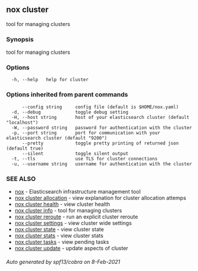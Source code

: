 ## nox cluster

tool for managing clusters

### Synopsis

tool for managing clusters

### Options

```
  -h, --help   help for cluster
```

### Options inherited from parent commands

```
      --config string     config file (default is $HOME/nox.yaml)
  -d, --debug             toggle debug setting
  -H, --host string       host of your elasticsearch cluster (default "localhost")
  -W, --password string   password for authentication with the cluster
  -p, --port string       port for communication with your elasticsearch cluster (default "9200")
      --pretty            toggle pretty printing of returned json (default true)
      --silent            toggle silent output
  -t, --tls               use TLS for cluster connections
  -u, --username string   username for authentication with the cluster
```

### SEE ALSO

* [nox](nox.md)	 - Elasticsearch infrastructure management tool
* [nox cluster allocation](nox_cluster_allocation.md)	 - view explanation for cluster allocation attemps
* [nox cluster health](nox_cluster_health.md)	 - view cluster health
* [nox cluster info](nox_cluster_info.md)	 - tool for managing clusters
* [nox cluster reroute](nox_cluster_reroute.md)	 - run an explicit cluster reroute
* [nox cluster settings](nox_cluster_settings.md)	 - view cluster wide settings
* [nox cluster state](nox_cluster_state.md)	 - view cluster state
* [nox cluster stats](nox_cluster_stats.md)	 - view cluster stats
* [nox cluster tasks](nox_cluster_tasks.md)	 - view pending tasks
* [nox cluster update](nox_cluster_update.md)	 - update aspects of cluster

###### Auto generated by spf13/cobra on 8-Feb-2021
